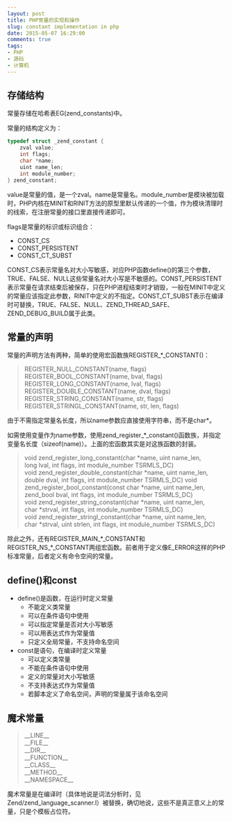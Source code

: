 ```yaml
---
layout: post
title: PHP常量的实现和操作
slug: constant implementation in php
date: 2015-05-07 16:29:00
comments: true
tags:
- PHP
- 源码
- 计算机
---
```


## 存储结构

常量存储在哈希表EG(zend\_constants)中。

常量的结构定义为：

```c
typedef struct _zend_constant {
	zval value;
	int flags;
	char *name;
	uint name_len;
	int module_number;
} zend_constant;
```

value是常量的值，是一个zval。name是常量名。module\_number是模块被加载时，PHP内核在MINIT和RINIT方法的原型里默认传递的一个值，作为模块清理时的线索，在注册常量的接口里直接传递即可。

flags是常量的标识或标识组合：

  - CONST\_CS
  - CONST\_PERSISTENT
  - CONST\_CT\_SUBST

CONST\_CS表示常量名对大小写敏感，对应PHP函数define()的第三个参数，TRUE、FALSE、NULL这些常量名对大小写是不敏感的。CONST\_PERSISTENT表示常量在请求结束后被保存，只在PHP进程结束时才销毁，一般在MINIT中定义的常量应该指定此参数，RINIT中定义的不指定。CONST\_CT\_SUBST表示在编译时可替换，TRUE、FALSE、NULL、ZEND\_THREAD\_SAFE、ZEND\_DEBUG\_BUILD属于此类。

## 常量的声明

常量的声明方法有两种，简单的使用宏函数族REGISTER\_\*\_CONSTANT()：

>REGISTER\_NULL\_CONSTANT(name, flags)
>REGISTER\_BOOL\_CONSTANT(name, bval, flags)
>REGISTER\_LONG\_CONSTANT(name, lval, flags)
>REGISTER\_DOUBLE\_CONSTANT(name, dval, flags)
>REGISTER\_STRING\_CONSTANT(name, str, flags)
>REGISTER\_STRINGL\_CONSTANT(name, str, len, flags)

由于不需指定常量名长度，所以name参数应直接使用字符串，而不是char\*。

如需使用变量作为name参数，使用zend\_register\_\*\_constant()函数族，并指定变量名长度（sizeof(name)）。上面的宏函数其实是对这族函数的封装。

>void zend\_register\_long\_constant(char \*name, uint name\_len, long lval, int flags, int module\_number TSRMLS\_DC)
>void zend\_register\_double\_constant(char \*name, uint name\_len, double dval, int flags, int module\_number TSRMLS\_DC)
>void zend\_register\_bool\_constant(const char \*name, uint name\_len, zend\_bool bval, int flags, int module\_number TSRMLS\_DC)
>void zend\_register\_string\_constant(char \*name, uint name\_len, char \*strval, int flags, int module\_number TSRMLS\_DC)
>void zend\_register\_stringl\_constant(char \*name, uint name\_len, char \*strval, uint strlen, int flags, int module\_number TSRMLS\_DC)

除此之外，还有REGISTER\_MAIN\_\*\_CONSTANT和REGISTER\_NS\_\*\_CONSTANT两组宏函数。前者用于定义像E\_ERROR这样的PHP标准常量，后者定义有命令空间的常量。

## define()和const

  - define()是函数，在运行时定义常量
    - 不能定义类常量
    - 可以在条件语句中使用
    - 可以指定常量是否对大小写敏感
    - 可以用表达式作为常量值
    - 只定义全局常量，不支持命名空间
  - const是语句，在编译时定义常量
    - 可以定义类常量
    - 不能在条件语句中使用
    - 定义的常量对大小写敏感
    - 不支持表达式作为常量值
    - 若脚本定义了命名空间，声明的常量属于该命名空间

## 魔术常量

>\_\_LINE\_\_  
>\_\_FILE\_\_  
>\_\_DIR\_\_  
>\_\_FUNCTION\_\_  
>\_\_CLASS\_\_  
>\_\_METHOD\_\_  
>\_\_NAMESPACE\_\_  

魔术常量是在编译时（具体地说是词法分析时，见Zend/zend\_language\_scanner.l）被替换，确切地说，这些不是真正意义上的常量，只是个模板占位符。
